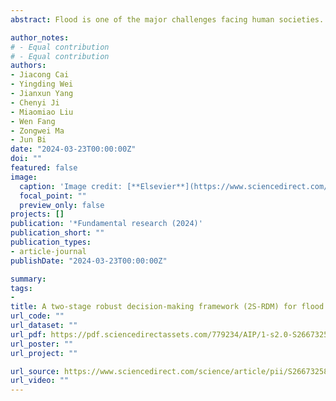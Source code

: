 ```yaml
---
abstract: Flood is one of the major challenges facing human societies. Adapting to future flood risks involves deep uncertainty, especially when long-term projections of climate change are considered. This study proposed a Two-stage Robust Decision Making (2S-RDM) framework to help devise flexible and robust strategies capable of addressing the inherent deep uncertainty associated with managing flood risks. Taking the Yangtze River Basin in China as a case study, we simulated flood risks across ∼0.6 million scenarios until 2050. This analysis considered four types of uncertain factors, i.e., future climate change, socio-economic growth, industrial structure transformation, and population aging. We then examined the effectiveness of four adaptation measures and their combinations, i.e. building elevation, tunnel construction, people relocation, and river basin conservation. Our projections show that without immediate adaptation, an estimated 0.9 to 27.3 million people will be impacted by floods until 2050, accompanied with $33.8 to $198.5 billion economic losses in the entire basin. When defining the goal as limiting the affected population <0.05% and ensuring economic losses <0.02%, we identified 24 global robust strategies capable of meeting this criterion in >80% of scenarios. Then, we compared the 24 global robust strategies regarding their relative costs and performances in each of the future scenario pools. The final recommended solutions are hybrid strategies that integrate engineering-based measures with ‘soft’ adaptation options (e.g. Elevation++, Tunnel++, and Relocation). This study provides tools to design flood adaptation strategies not only robust across diverse scenarios but also flexible for decision-makers to customize and refine their strategies based on specific needs.

author_notes:
# - Equal contribution
# - Equal contribution
authors:
- Jiacong Cai
- Yingding Wei
- Jianxun Yang
- Chenyi Ji
- Miaomiao Liu
- Wen Fang
- Zongwei Ma
- Jun Bi
date: "2024-03-23T00:00:00Z"
doi: ""
featured: false
image:
  caption: 'Image credit: [**Elsevier**](https://www.sciencedirect.com/science/article/pii/S2667325824002127)'
  focal_point: ""
  preview_only: false
projects: []
publication: '*Fundamental research (2024)'
publication_short: ""
publication_types:
- article-journal
publishDate: "2024-03-23T00:00:00Z"

summary: 
tags:
- 
title: A two-stage robust decision-making framework (2S-RDM) for flood risk adaptation under deep uncertainty
url_code: ""
url_dataset: ""
url_pdf: https://pdf.sciencedirectassets.com/779234/AIP/1-s2.0-S2667325824002127/main.pdf?X-Amz-Security-Token=IQoJb3JpZ2luX2VjEKX%2F%2F%2F%2F%2F%2F%2F%2F%2F%2FwEaCXVzLWVhc3QtMSJHMEUCIQD4HMpJpjtevCWDxJtpaX5cv29reCgRgwq86HimnfhKGQIgMO3lvUEKujEem8jqdZaubPTMwuKRSuqTtra0tXAspjgqsgUIXhAFGgwwNTkwMDM1NDY4NjUiDKQFNqiyMhnKp9Jf6iqPBTTZGU7NJ2TAdCyXGWKP6%2BDZlc4TohvVkLoKS679ynFbTGEjpw24ZXpgstMOobpqRmBBDdWX74ACwUuxMLrjkZaNZAsjNTilXAlN6Ts2w%2BRjkTm2rdN9G8HtlBvJzjl4Lrapd6L8kiTcCUMm6YadTEZVJzc5YZaI1l8RpmQHHvUKHvB8mFmJTE0vbzbaqD6%2BmnMtIYIpnx4l523mRiErph%2BuJnukIJzBM%2FdlLo37nMj7d4Tev5KdPS%2BlilOOUut1mcY4089xe401iCvw27DZ05MHbukGY7KDLHmndRf%2Ff3GhKT354oE%2FrcHTB8GUfZH%2FEFAunT%2F0Im1VEvLfkgSw53TNIYU3se0TnXGi0vW0mL28Os%2FS4jq5Tck6NrVZotav3GeDZyb%2FS5AP86hbV0LywYHW%2BZ94hoGi%2FE6n8dqka8aTHfXnNqJ7raMe44QTmpDkgK2AeF9xmmsyRH3LeOzZTLUzFOqaaa3Sa%2BYpWa8E7Jg5KAGK9hKu08gVNO%2F0bdA1IqNtNDMr5ZP09J%2BhrtGNdNS7RzVmAS2autxC1y9ANG6sytc5OCSrPfs9JafoYV6GQhAwAE0YTTQUmkSzUasVG0E1ZgukMkKPoph%2B1LYKcUZXXE0arXMTTmGA2YTx0JIIK3k2rMZ%2BduSU03i3k2%2BDohUACzWnTjCboTuitJfBksmw4Mt2ehqmgo5pR37%2F%2FQ7Lc2rKJKI3sWf4bbFFx3LIrA%2FVqq8ENj0PjfbE9QkQ9y9Giw3t%2F4v6qIke%2BnJ%2F10OhBi7uo4p6HIJgpMv91D116s0DJkhoyJgnsYcQBGmu0%2BUL12SSTrFPJN5K%2BBca%2BASmbinLZftIec%2BQ22Nn7spVex4%2BaBry4FYEfsNGRuUhSE0wqsqKtAY6sQEVRsnvr6qBdvgXS0n%2FSzgOIY1bsPKTAJYhnQEcNcZBkJGvNPLmTE6X0DedsLUC5G3TD5QzIABBB8CeuClyHl1VYgQ5ZGIVkgp1ML3cUy8ACBJ1LLyI%2FIRFNTuDmj1HeSitItEpU7c%2BQ6Osl7bSUxerD7Lei%2FJ4%2FKc1EoZSZ2q94JnY9%2FBlTJ9Pz5vWMlEx338J35O08e6%2FjKPJfNggPklYR%2BPkJYkoItnOoS5n9FMKA3w%3D&X-Amz-Algorithm=AWS4-HMAC-SHA256&X-Amz-Date=20240701T130343Z&X-Amz-SignedHeaders=host&X-Amz-Expires=300&X-Amz-Credential=ASIAQ3PHCVTYYCCNHSEV%2F20240701%2Fus-east-1%2Fs3%2Faws4_request&X-Amz-Signature=8180c6af18f0c39f98ddeb028ff0a9a04d371a1c2bca50e7d09e93f2e731dccc&hash=01ef4a8b5e8217035a1b138a65dfa6ba6caf108de233bd0383b4834bb5f6c13f&host=68042c943591013ac2b2430a89b270f6af2c76d8dfd086a07176afe7c76c2c61&pii=S2667325824002127&tid=spdf-9f1213df-5671-41be-8091-b4f8303026bb&sid=3eb02dac89ab08414c38ca601333e75524ccgxrqa&type=client&tsoh=d3d3LnNjaWVuY2VkaXJlY3QuY29t&ua=01085c5e0450565e55&rr=89c699039dcc8613&cc=cn
url_poster: ""
url_project: ""

url_source: https://www.sciencedirect.com/science/article/pii/S2667325824002127
url_video: ""
---
```



